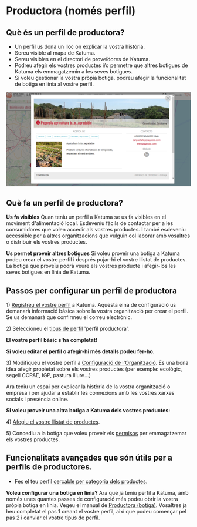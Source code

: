 # Productora \(només perfil\)

## Què és un perfil de productora? <a id="what-is-a-producer-profile"></a>

* Un perfil us dona un lloc on explicar la vostra història.
* Sereu visible al mapa de Katuma.
* Sereu visibles en el directori de proveïdores de Katuma.
* Podreu afegir els vostres productes i/o permetre que altres botigues de Katuma els emmagatzemin a les seves botigues.
* Si voleu gestionar la vostra pròpia botiga, podreu afegir la funcionalitat de botiga en línia al vostre perfil.

![](../.gitbook/assets/perfilproductora.png)

## Què fa un perfil de productora? <a id="what-does-it-do"></a>

**Us fa visibles** Quan teniu un perfil a Katuma se us fa visibles en el moviment d'alimentació local. Esdeveniu fàcils de contactar per a les consumidores que volen accedir als vostres productes. I també esdeveniu accessible per a altres organitzacions que vulguin col·laborar amb vosaltres o distribuir els vostres productes.

**Us permet proveir altres botigues** Si voleu proveir una botiga a Katuma podeu crear el vostre perfil i després pujar-hi el vostre llistat de productes. La botiga que proveïu podrà veure els vostres producte i afegir-los les seves botigues en línia de Katuma.

## Passos per configurar un perfil de productora <a id="steps-for-setting-up-a-producer-profile"></a>

1\) [Registreu el vostre perfil](https://guia.katuma.org/~/drafts/-LXIdBZaJ1sAYeM_LiBR/primary/basic-features/register-and-create-your-profile) a Katuma. Aquesta eina de configuració us demanarà informació bàsica sobre la vostra organització per crear el perfil. Se us demanarà que confirmeu el correu electrònic.

2\) Seleccioneu el [tipus de perfil](https://guia.katuma.org/~/drafts/-LXIdBZaJ1sAYeM_LiBR/primary/basic-features/tipus-de-perfils-disponibles) 'perfil productora'.

**El vostre perfil bàsic s'ha completat!**

**Si voleu editar el perfil o afegir-hi més detalls podeu fer-ho.**

3\) Modifiqueu el vostre perfil a [Configuració de l'Organització](https://guia.katuma.org/~/drafts/-LXIdBZaJ1sAYeM_LiBR/primary/basic-features/configuracio-de-lorganitzacio). És una bona idea afegir propietat sobre els vostres productes \(per exemple: ecològic, segell CCPAE, IGP, pastura lliure...\)

Ara teniu un espai per explicar la història de la vostra organització o empresa i per ajudar a establir les connexions amb les vostres xarxes socials i presència online.

**Si voleu proveir una altra botiga a Katuma dels vostres productes:**

4\) [Afegiu el vostre llistat de productes](https://guia.katuma.org/~/drafts/-LXIdBZaJ1sAYeM_LiBR/primary/basic-features/productes). 

5\) Concediu a la botiga que voleu proveir els [permisos](https://guia.katuma.org/~/drafts/-LXIdBZaJ1sAYeM_LiBR/primary/funcionalitats-avancades/col-laboracio-amb-altres-organitzacions/permisos-e2e-enterprise-to-entreprise) per emmagatzemar els vostres productes.

## Funcionalitats avançades que són útils per a perfils de productores. <a id="advanced-features-that-are-helpful-for-producers-with-profiles"></a>

* Fes el teu perfil[ cercable per categoria dels productes](https://guia.katuma.org/~/drafts/-LXIdBZaJ1sAYeM_LiBR/primary/funcionalitats-avancades/el-teu-perfil/fer-un-perfil-de-productora-cercable-per-categoria-de-producte).​

**Voleu configurar una botiga en línia?** Ara que ja teniu perfil a Katuma, amb només unes quantes passes de configuració més podeu obrir la vostra pròpia botiga en línia. Vegeu el manual de [Productora \(botiga\)](https://guia.katuma.org/~/edit/drafts/-LXIdBZaJ1sAYeM_LiBR/manuals-de-configuracio/productora-botiga). Vosaltres ja heu completat el pas 1 creant el vostre perfil, així que podeu començar pel pas 2 i canviar el vostre tipus de perfil.

